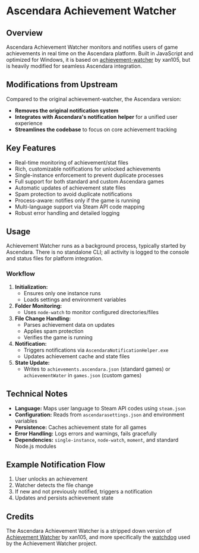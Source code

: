 # Ascendara Achievement Watcher

## Overview
Ascendara Achievement Watcher monitors and notifies users of game achievements in real time on the Ascendara platform. Built in JavaScript and optimized for Windows, it is based on [achievement-watcher](https://github.com/xan105/achievement-watcher) by xan105, but is heavily modified for seamless Ascendara integration.

## Modifications from Upstream
Compared to the original achievement-watcher, the Ascendara version:
- **Removes the original notification system**
- **Integrates with Ascendara's notification helper** for a unified user experience
- **Streamlines the codebase** to focus on core achievement tracking

## Key Features
- Real-time monitoring of achievement/stat files
- Rich, customizable notifications for unlocked achievements
- Single-instance enforcement to prevent duplicate processes
- Full support for both standard and custom Ascendara games
- Automatic updates of achievement state files
- Spam protection to avoid duplicate notifications
- Process-aware: notifies only if the game is running
- Multi-language support via Steam API code mapping
- Robust error handling and detailed logging

## Usage
Achievement Watcher runs as a background process, typically started by Ascendara. There is no standalone CLI; all activity is logged to the console and status files for platform integration.

### Workflow
1. **Initialization:**
   - Ensures only one instance runs
   - Loads settings and environment variables
2. **Folder Monitoring:**
   - Uses `node-watch` to monitor configured directories/files
3. **File Change Handling:**
   - Parses achievement data on updates
   - Applies spam protection
   - Verifies the game is running
4. **Notification:**
   - Triggers notifications via `AscendaraNotificationHelper.exe`
   - Updates achievement cache and state files
5. **State Update:**
   - Writes to `achievements.ascendara.json` (standard games) or `achievementWater` in `games.json` (custom games)

## Technical Notes
- **Language:** Maps user language to Steam API codes using `steam.json`
- **Configuration:** Reads from `ascendarasettings.json` and environment variables
- **Persistence:** Caches achievement state for all games
- **Error Handling:** Logs errors and warnings, fails gracefully
- **Dependencies:** `single-instance`, `node-watch`, `moment`, and standard Node.js modules

## Example Notification Flow
1. User unlocks an achievement
2. Watcher detects the file change
3. If new and not previously notified, triggers a notification
4. Updates and persists achievement state

## Credits
The Ascendara Achievement Watcher is a stripped down version of [Achievement Watcher](https://github.com/xan105/achievement-watcher) by xan105, and more specifically the [watchdog](https://github.com/xan105/Achievement-Watcher/tree/1.x/service/watchdog) used by the Achievement Watcher project. 